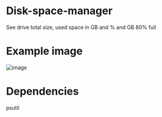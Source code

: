 # Disk-space-manager
See drive total size, used space in GB and % and GB 80% full

# Example image
![image](https://github.com/Ananazzo/Disk-space-manager/assets/48922919/d590c28f-e16c-43d1-aea3-6744dd6f0685)


# Dependencies
psutil

